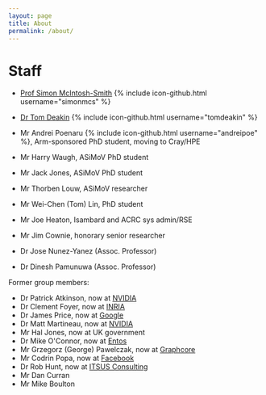 ```yaml
---
layout: page
title: About
permalink: /about/
---
```



# Staff

* [Prof Simon McIntosh-Smith](http://uob-hpc.github.io/SimonMS/) {% include icon-github.html username="simonmcs" %}

* [Dr Tom Deakin](http://www.tomdeakin.com) {% include icon-github.html username="tomdeakin" %}
* Mr Andrei Poenaru {% include icon-github.html username="andreipoe" %}, Arm-sponsored PhD student, moving to Cray/HPE
* Mr Harry Waugh, ASiMoV PhD student
* Mr Jack Jones, ASiMoV PhD student
* Mr Thorben Louw, ASiMoV researcher
* Mr Wei-Chen (Tom) Lin, PhD student
* Mr Joe Heaton, Isambard and ACRC sys admin/RSE
* Mr Jim Cownie, honorary senior researcher
* Dr Jose Nunez-Yanez (Assoc. Professor)
* Dr Dinesh Pamunuwa (Assoc. Professor)

Former group members:
* Dr Patrick Atkinson, now at [NVIDIA](https://www.linkedin.com/in/patrick-atkinson-108b08105/)
* Dr Clement Foyer, now at [INRIA](https://www.linkedin.com/in/clementfoyer/)
* Dr James Price, now at [Google](https://www.linkedin.com/in/jamesrprice89/)
* Dr Matt Martineau, now at [NVIDIA](https://www.linkedin.com/in/matt-martineau-7a575421/)
* Mr Hal Jones, now at UK government
* Dr Mike O'Connor, now at [Entos](https://www.linkedin.com/in/mike-o-connor-353493162/)
* Mr Grzegorz (George) Pawelczak, now at [Graphcore](https://www.linkedin.com/in/george-pawelczak/)
* Mr Codrin Popa, now at [Facebook](https://www.linkedin.com/in/codrinpopa/)
* Dr Rob Hunt, now at [ITSUS Consulting](https://www.linkedin.com/in/robdhunt/)
* Mr Dan Curran
* Mr Mike Boulton

